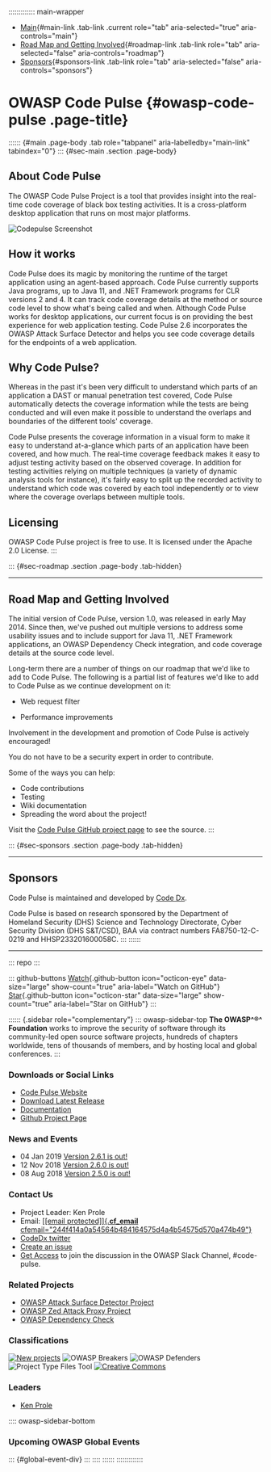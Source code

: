 ::::::::::::: main-wrapper
- [Main](#div-main){#main-link .tab-link .current role="tab"
  aria-selected="true" aria-controls="main"}
- [Road Map and Getting Involved](#div-roadmap){#roadmap-link .tab-link
  role="tab" aria-selected="false" aria-controls="roadmap"}
- [Sponsors](#div-sponsors){#sponsors-link .tab-link role="tab"
  aria-selected="false" aria-controls="sponsors"}

# OWASP Code Pulse {#owasp-code-pulse .page-title}

:::::: {#main .page-body .tab role="tabpanel" aria-labelledby="main-link" tabindex="0"}
::: {#sec-main .section .page-body}
## About Code Pulse

The OWASP Code Pulse Project is a tool that provides insight into the
real-time code coverage of black box testing activities. It is a
cross-platform desktop application that runs on most major platforms.

![Codepulse Screenshot](assets/images/Codepulse-screenshot.png)

## How it works

Code Pulse does its magic by monitoring the runtime of the target
application using an agent-based approach. Code Pulse currently supports
Java programs, up to Java 11, and .NET Framework programs for CLR
versions 2 and 4. It can track code coverage details at the method or
source code level to show what's being called and when. Although Code
Pulse works for desktop applications, our current focus is on providing
the best experience for web application testing. Code Pulse 2.6
incorporates the OWASP Attack Surface Detector and helps you see code
coverage details for the endpoints of a web application.

## Why Code Pulse?

Whereas in the past it's been very difficult to understand which parts
of an application a DAST or manual penetration test covered, Code Pulse
automatically detects the coverage information while the tests are being
conducted and will even make it possible to understand the overlaps and
boundaries of the different tools' coverage.

Code Pulse presents the coverage information in a visual form to make it
easy to understand at-a-glance which parts of an application have been
covered, and how much. The real-time coverage feedback makes it easy to
adjust testing activity based on the observed coverage. In addition for
testing activities relying on multiple techniques (a variety of dynamic
analysis tools for instance), it's fairly easy to split up the recorded
activity to understand which code was covered by each tool independently
or to view where the coverage overlaps between multiple tools.

## Licensing

OWASP Code Pulse project is free to use. It is licensed under the Apache
2.0 License.
:::

::: {#sec-roadmap .section .page-body .tab-hidden}

------------------------------------------------------------------------

## Road Map and Getting Involved

The initial version of Code Pulse, version 1.0, was released in early
May 2014. Since then, we've pushed out multiple versions to address some
usability issues and to include support for Java 11, .NET Framework
applications, an OWASP Dependency Check integration, and code coverage
details at the source code level.

Long-term there are a number of things on our roadmap that we'd like to
add to Code Pulse. The following is a partial list of features we'd like
to add to Code Pulse as we continue development on it:

- Web request filter

- Performance improvements

Involvement in the development and promotion of Code Pulse is actively
encouraged!

You do not have to be a security expert in order to contribute.

Some of the ways you can help:

- Code contributions
- Testing
- Wiki documentation
- Spreading the word about the project!

Visit the [Code Pulse GitHub project
page](https://github.com/codedx/codepulse) to see the source.
:::

::: {#sec-sponsors .section .page-body .tab-hidden}

------------------------------------------------------------------------

## Sponsors

Code Pulse is maintained and developed by [Code
Dx](https://codedx.com/).

Code Pulse is based on research sponsored by the Department of Homeland
Security (DHS) Science and Technology Directorate, Cyber Security
Division (DHS S&T/CSD), BAA via contract numbers FA8750-12-C-0219 and
HHSP233201600058C.
:::
::::::

------------------------------------------------------------------------

::: repo
:::

::: github-buttons
[Watch](https://github.com/owasp/www-project-code-pulse/subscription){.github-button
icon="octicon-eye" data-size="large" show-count="true"
aria-label="Watch on GitHub"}
[Star](https://github.com/owasp/www-project-code-pulse){.github-button
icon="octicon-star" data-size="large" show-count="true"
aria-label="Star on GitHub"}
:::

:::::: {.sidebar role="complementary"}
::: owasp-sidebar-top
**The OWASP^®^ Foundation** works to improve the security of software
through its community-led open source software projects, hundreds of
chapters worldwide, tens of thousands of members, and by hosting local
and global conferences.
:::

### Downloads or Social Links

- [Code Pulse Website](http://code-pulse.com/ "Code Pulse Website")
- [Download Latest
  Release](https://github.com/codedx/codepulse/releases "Code Pulse Releases")
- [Documentation](https://github.com/codedx/codepulse/wiki "Code Pulse Documentation")
- [Github Project
  Page](https://github.com/codedx/codepulse "Code Pulse Github Page")

### News and Events

- 04 Jan 2019 [Version 2.6.1 is
  out!](https://github.com/codedx/codepulse/releases/tag/v2.6.1)
- 12 Nov 2018 [Version 2.6.0 is
  out!](https://github.com/codedx/codepulse/releases/tag/v2.6.0)
- 08 Aug 2018 [Version 2.5.0 is
  out!](https://github.com/codedx/codepulse/releases/tag/v2.5.0)

### Contact Us

- Project Leader: Ken Prole
- Email: [[\[email protected\]]{.__cf_email__
  cfemail="244f414a0a54564b484164575d4a4b54575d570a474b49"}](../cdn-cgi/l/email-protection.html#2609094d4348085654494a4366555f484956555f550845494b)
- [CodeDx twitter](https://twitter.com/codedx)
- [Create an issue](https://github.com/codedx/codepulse/issues)
- [Get Access](https://owasp-slack.herokuapp.com/) to join the
  discussion in the OWASP Slack Channel, #code-pulse.

### Related Projects

- [OWASP Attack Surface Detector
  Project](../www-project-attack-surface-detector/index.html)
- [OWASP Zed Attack Proxy
  Project](https://www.owasp.org/www-project-zap/)
- [OWASP Dependency Check](../www-project-dependency-check/index.html)

### Classifications

[![New
projects](assets/images/New_projects.png)](https://www.owasp.org/index.php/OWASP_Project_Stages#tab=Incubator_Projects)
![OWASP Breakers](assets/images/Owasp-breakers-small.png) ![OWASP
Defenders](assets/images/Owasp-defenders-small.png) ![Project Type Files
Tool](assets/images/Project_Type_Files_TOOL.png) [![Creative
Commons](assets/images/Cc-button-y-sa-small.png)](https://creativecommons.org/licenses/by-sa/3.0/)

### Leaders

- [Ken
  Prole](../cdn-cgi/l/email-protection.html#fa919f94d48a8895969fba958d9b898ad495889d)

:::: owasp-sidebar-bottom
### Upcoming OWASP Global Events

::: {#global-event-div}
:::
::::
::::::
:::::::::::::
